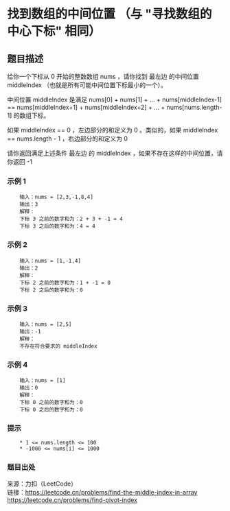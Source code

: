 # 找到数组的中间位置 （与 "寻找数组的中心下标" 相同）

## 题目描述

给你一个下标从 0 开始的整数数组 nums ，请你找到 最左边 的中间位置 middleIndex （也就是所有可能中间位置下标最小的一个）。

中间位置 middleIndex 是满足 nums[0] + nums[1] + ... + nums[middleIndex-1] == nums[middleIndex+1] + nums[middleIndex+2] + ... + nums[nums.length-1] 的数组下标。

如果 middleIndex == 0 ，左边部分的和定义为 0 。类似的，如果 middleIndex == nums.length - 1 ，右边部分的和定义为 0

请你返回满足上述条件 最左边 的 middleIndex ，如果不存在这样的中间位置，请你返回 -1

### 示例 1

```text
    输入：nums = [2,3,-1,8,4]
    输出：3
    解释：
    下标 3 之前的数字和为：2 + 3 + -1 = 4
    下标 3 之后的数字和为：4 = 4
```

### 示例 2

```text
    输入：nums = [1,-1,4]
    输出：2
    解释：
    下标 2 之前的数字和为：1 + -1 = 0
    下标 2 之后的数字和为：0
```

### 示例 3

```text
    输入：nums = [2,5]
    输出：-1
    解释：
    不存在符合要求的 middleIndex
```

### 示例 4

```text
    输入：nums = [1]
    输出：0
    解释：
    下标 0 之前的数字和为：0
    下标 0 之后的数字和为：0
```

### 提示

```text
    * 1 <= nums.length <= 100
    * -1000 <= nums[i] <= 1000
```

### 题目出处

来源：力扣（LeetCode）  
链接：<https://leetcode.cn/problems/find-the-middle-index-in-array>  
      <https://leetcode.cn/problems/find-pivot-index>
